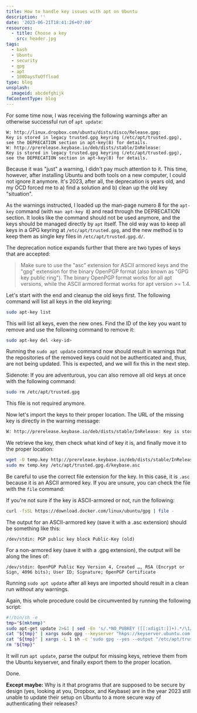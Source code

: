 ```yaml
---
title: How to handle key issues with apt on Ubuntu
description: ''
date: '2023-06-21T18:41:26+07:00'
resources:
  - title: Choose a key
    src: header.jpg
tags:
  - bash
  - Ubuntu
  - security
  - gpg
  - apt
  - 100DaysToOffload
type: blog
unsplash:
  imageid: abcdefghijk
fmContentType: blog
---
```


For some time now, I was receiving the following warnings after an otherwise successful run of `apt update`:

```plain
W: http://linux.dropbox.com/ubuntu/dists/disco/Release.gpg:
Key is stored in legacy trusted.gpg keyring (/etc/apt/trusted.gpg),
see the DEPRECATION section in apt-key(8) for details.
W: http://prerelease.keybase.io/deb/dists/stable/InRelease:
Key is stored in legacy trusted.gpg keyring (/etc/apt/trusted.gpg),
see the DEPRECATION section in apt-key(8) for details.
```

Because it was "just" a warning, I didn't pay much attention to it. This time, however, after installing Ubuntu and both tools on a new computer, I could not ignore it anymore. It's 2023, after all, the deprecation is years old, and my OCD forced me to a) find a solution and b) clean up the old key "situation".

As the warnings instructed, I loaded up the man-page numero 8 for the `apt-key` command (with `man apt-key 8`) and read through the DEPRECATION section. It looks like the command should not be used anymore, and the keys should be managed directly by `apt` itself. The old way was to keep all keys in a GPG keyring at `/etc/apt/trusted.gpg`, and the new method is to keep them as single key files in `/etc/apt/trusted.gpg.d/`.

The deprecation notice expands further that there are two types of keys that are accepted:

> Make sure to use the "asc" extension for ASCII armored keys and the "gpg" extension for the binary OpenPGP format (also known as "GPG key public ring"). The binary OpenPGP format works for all apt versions, while the ASCII armored format works for apt version >= 1.4.

Let's start with the end and cleanup the old keys first. The following command will list all keys in the old keyring:

```bash
sudo apt-key list
```

This will list all keys, even the new ones. Find the ID of the key you want to remove and use the following command to remove it:

```bash
sudo apt-key del <key-id>
```

Running the `sudo apt update` command now should result in warnings that the repositories of the removed keys could not be authenticated and, thus, are not being updated. This is expected, and we will fix this in the next step.

Sidenote: If you are adventurous, you can also remove all old keys at once with the following command:

```bash
sudo rm /etc/apt/trusted.gpg
```

This file is not required anymore.

Now let's import the keys to their proper location. The URL of the missing key is directly in the warning message:

```bash
W: http://prerelease.keybase.io/deb/dists/stable/InRelease: Key is stored in legacy trusted.gpg keyring (/etc/apt/trusted.gpg), see the DEPRECATION section in apt-key(8) for details.
```

We retrieve the key, then check what kind of key it is, and finally move it to the proper location:

```bash
wget -O temp.key http://prerelease.keybase.io/deb/dists/stable/InRelease
sudo mv temp.key /etc/apt/trusted.gpg.d/keybase.asc
```

Be careful to use the correct file extension for the key. In this case, it is `.asc` because it is an ASCII armored key. If you are unsure, you can check the file with the `file` command:

If you're not sure if the key is ASCII-armored or not, run the following:

```bash
curl -fsSL https://download.docker.com/linux/ubuntu/gpg | file -
```

The output for an ASCII-armored key  (save it with a .asc extension) should be something like this:

```plain
/dev/stdin: PGP public key block Public-Key (old)
```

For a non-armored key (save it with a .gpg extension), the output will be along the lines of:

```plain
/dev/stdin: OpenPGP Public Key Version 4, Created …, RSA (Encrypt or Sign, 4096 bits); User ID; Signature; OpenPGP Certificate
```

Running `sudo apt update` after all keys are imported should result in a clean run without any warnings.

Again, this whole procedure could be circumvented by running the following script:

```bash
#!/bin/sh -e
tmp="$(mktemp)"
sudo apt-get update 2>&1 | sed -En 's/.*NO_PUBKEY ([[:xdigit:]]+).*/\1/p' | sort -u >"${tmp}"
cat "${tmp}" | xargs sudo gpg --keyserver "hkps://keyserver.ubuntu.com:443" --recv-keys
cat "${tmp}" | xargs -L 1 sh -c 'sudo gpg --yes --output "/etc/apt/trusted.gpg.d/$1.gpg" --export "$1"' sh
rm "${tmp}"
```

It will run `apt update`, parse the output for missing keys, retrieve them from the Ubuntu keyserver, and finally export them to the proper location.

Done.

**Except maybe:** Why is it that programs that are supposed to be secure by design (yes, looking at you, Dropbox, and Keybase) are in the year 2023 still unable to update their setup on Ubuntu to a more secure way of authenticating their releases?

